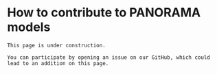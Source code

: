 # How to contribute to PANORAMA models
```{warning}
This page is under construction.

You can participate by opening an issue on our GitHub, which could lead to an addition on this page.
```